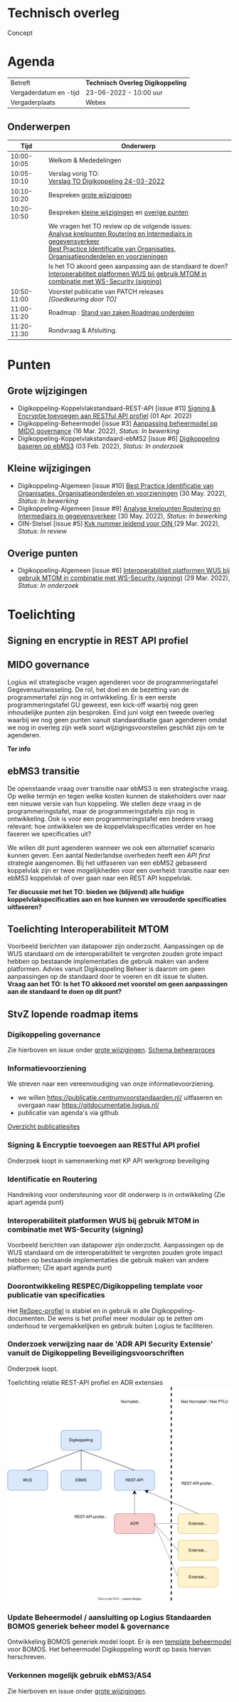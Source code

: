 # Technisch overleg

Concept

# Agenda

|  |   |
|------------------------|-------------------------------------|
| Betreft  | **Technisch Overleg Digikoppeling** |
| Vergaderdatum en -tijd | 23-06-2022 - 10:00 uur  |
| Vergaderplaats  | Webex  |

## Onderwerpen


| Tijd | Onderwerp |
| --- | --- |
| 10:00-10:05 | Welkom & Mededelingen |     
| 10:05-10:10 | Verslag vorig TO:<br> [Verslag TO Digikoppeling 24-03-2022](https://github.com/Logius-standaarden/Overleg/blob/main/Digikoppeling/2022-03-24/20220324_Verslag_Technisch_Overleg%20Digikoppeling.md) |   
| 10:10-10:20 | Bespreken [grote wijzigingen](#Grote-wijzigingen) |
| 10:20-10:50 | Bespreken [kleine wijzigingen](#Kleine-wijzigingen) en [overige punten](#Overige-punten) |
|             | We vragen het TO review op de volgende issues: <br> [Analyse knelpunten Routering en Intermediairs in gegevensverkeer](https://github.com/Logius-standaarden/Digikoppeling-Algemeen/issues/9) <br> [Best Practice Identificatie van Organisaties, Organisatieonderdelen en voorzieningen](https://github.com/Logius-standaarden/Digikoppeling-Algemeen/issues/10) |
|             | Is het TO akoord geen aanpassing aan de standaard te doen? <br> [Interoperabiliteit platformen WUS bij gebruik MTOM in combinatie met WS-Security (signing)](https://github.com/Logius-standaarden/Digikoppeling-Algemeen/issues/6) |
| 10:50-11:00 | Voorstel publicatie van PATCH releases <BR> _[Goedkeuring door TO]_|   
| 11:00-11:20 | Roadmap : [Stand van zaken Roadmap onderdelen](#stvz-lopende-roadmap-items) |     
| 11:20-11:30 | Rondvraag & Afsluiting. |     

# Punten

## Grote wijzigingen
* Digikoppeling-Koppelvlakstandaard-REST-API [issue #11] [Signing & Encryptie toevoegen aan RESTful API profiel](https://github.com/Logius-standaarden/Digikoppeling-Koppelvlakstandaard-REST-API/issues/11) (01 Apr. 2022)
* Digikoppeling-Beheermodel [issue #3] [Aanpassing beheermodel op MIDO governance](https://github.com/Logius-standaarden/Digikoppeling-Beheermodel/issues/3) (16 Mar. 2022), _Status: In bewerking_
* Digikoppeling-Koppelvlakstandaard-ebMS2 [issue #6] [Digikoppeling baseren op ebMS3](https://github.com/Logius-standaarden/Digikoppeling-Koppelvlakstandaard-ebMS2/issues/6) (03 Feb. 2022), _Status: In onderzoek_

## Kleine wijzigingen
* Digikoppeling-Algemeen [issue #10] [Best Practice Identificatie van Organisaties, Organisatieonderdelen en voorzieningen](https://github.com/Logius-standaarden/Digikoppeling-Algemeen/issues/10) (30 May. 2022), _Status: In bewerking_
* Digikoppeling-Algemeen [issue #9] [Analyse knelpunten Routering en Intermediairs in gegevensverkeer](https://github.com/Logius-standaarden/Digikoppeling-Algemeen/issues/9) (30 May. 2022), _Status: In bewerking_
* OIN-Stelsel [issue #5] [Kvk nummer leidend voor OIN  ](https://github.com/Logius-standaarden/OIN-Stelsel/issues/5) (29 Mar. 2022), _Status: In review_

## Overige punten
* Digikoppeling-Algemeen [issue #6] [Interoperabiliteit platformen WUS bij gebruik MTOM in combinatie met WS-Security (signing)](https://github.com/Logius-standaarden/Digikoppeling-Algemeen/issues/6) (29 Mar. 2022), _Status: In onderzoek_

# Toelichting



## Signing en encryptie in REST API profiel

## MIDO governance

Logius wil strategische vragen agenderen voor de programmeringstafel Gegevensuitwisseling. De rol, het doel en de bezetting van de programmertafel zijn nog in ontwikkeling. Er is een eerste programmeringstafel GU geweest, een kick-off waarbij nog geen inhoudelijke punten zijn besproken. Eind juni volgt een tweede overleg waarbij we nog geen punten vanuit standaardisatie gaan agenderen omdat we nog in overleg zijn welk soort wijzigingsvoorstellen geschikt zijn om te agenderen.

__Ter info__

## ebMS3 transitie

De openstaande vraag over transitie naar ebMS3 is een strategische vraag. Op welke termijn en tegen welke kosten kunnen de stakeholders over naar een nieuwe versie van hun koppeling. We stellen deze vraag in de programmeringstafel, maar de programmeringstafels zijn nog in ontwikkeling. Ook is voor een programmeringstafel een bredere vraag relevant: hoe ontwikkelen we de koppelvlakspecificaties verder en hoe faseren we specificaties uit?

We willen dit punt agenderen wanneer we ook een alternatief scenario kunnen geven. Een aantal Nederlandse overheden heeft een _API first_ strategie aangenomen. Bij het uitfaseren van een ebMS2 gebaseerd koppelvlak zijn er twee mogelijkheden voor een overheid: transitie naar een ebMS3 koppelvlak of over gaan naar een REST API koppelvlak.

__Ter discussie met het TO: bieden we (blijvend) alle huidige koppelvlakspecificaties aan en hoe kunnen we verouderde specificaties uitfaseren?__

## Toelichting Interoperabiliteit MTOM

Voorbeeld berichten van datapower zijn onderzocht. Aanpassingen op de WUS standaard om de interoperabiliteit te vergroten zouden grote impact hebben op bestaande implementaties die gebruik maken van andere platformen. Advies vanuit Digikoppeling Beheer is daarom om geen aanpassingen op de standaard door te voeren en dit issue te sluiten.<BR>
__Vraag aan het TO: Is het TO akkoord met voorstel om geen aanpassingen aan de standaard te doen op dit punt?__

## StvZ lopende roadmap items

### Digikoppeling governance

Zie hierboven en issue onder [grote wijzigingen](#Grote-wijzigingen). [Schema beheerproces](Beheerproces.svg)

### Informatievoorziening

We streven naar een vereenvoudiging van onze informatievoorziening.
* we willen https://publicatie.centrumvoorstandaarden.nl/ uitfaseren en overgaan naar https://gitdocumentatie.logius.nl/
* publicatie van agenda's via github

[Overzicht publicatiesites](Publicatie.png)

### Signing & Encryptie toevoegen aan RESTful API profiel

Onderzoek loopt in samenwerking met KP API werkgroep beveiliging

### Identificatie en Routering

Handreiking voor ondersteuning voor dit onderwerp is in ontwikkeling
(Zie apart agenda punt)

### Interoperabiliteit platformen WUS bij gebruik MTOM in combinatie met WS-Security (signing)

Voorbeeld berichten van datapower zijn onderzocht. Aanpassingen op de WUS standaard om de interoperabiliteit te vergroten zouden grote impact hebben op bestaande implementaties die gebruik maken van andere platformen;
(Zie apart agenda punt)

### Doorontwikkeling RESPEC/Digikoppeling template voor publicatie van specificaties

Het [ReSpec-profiel](https://github.com/Logius-standaarden/respec) is stabiel en in gebruik in alle Digikoppeling-documenten. De wens is het profiel meer modulair op te zetten om onderhoud te vergemakkelijken en gebruik buiten Logius te faciliteren.

### Onderzoek verwijzing naar de 'ADR API Security Extensie' vanuit de Digikoppeling Beveiligingsvoorschriften		 	 	 	 

Onderzoek loopt.

Toelichting relatie REST-API profiel en ADR extensies
![DK](media/Digikoppeling%20gebaseerd%20op%20ADR.drawio.svg)

### Update Beheermodel / aansluiting op Logius Standaarden BOMOS generiek beheer model & governance	 	 	 	 	 

Ontwikkeling BOMOS generiek model loopt. Er is een [template beheermodel](https://github.com/Logius-standaarden/BOMOS-voorbeeld-beheermodel) voor BOMOS. Het beheermodel Digikoppeling wordt op basis hiervan herschreven. 

### Verkennen mogelijk gebruik ebMS3/AS4

Zie hierboven en issue onder [grote wijzigingen](#Grote-wijzigingen).
